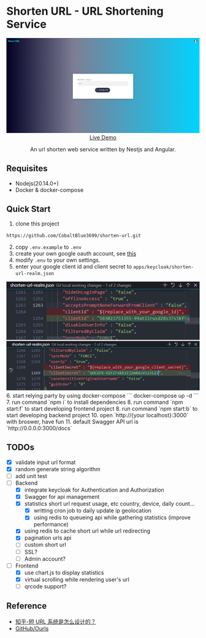 # Shorten URL - URL Shortening Service

<p align="center">
  <a href="./docs/shorturl-demo.mp4" target="_blank">
    <img src="./docs/demo.png" width="700px">
    <br>
    Live Demo
  </a>
</p>

<p align="center">An url shorten web service written by Nestjs and Angular.</p>

## Requisites
- Nodejs(20.14.0+)
- Docker & docker-compose

## Quick Start
1. clone this project
```
https://github.com/CobaltBlue3699/shorten-url.git
```
2. copy `.env.example` to `.env`  
3. create your own google oauth account, see <a href="https://developers.google.com/identity/protocols/oauth2?hl=zh-tw">this</a>  
4. modify `.env` to your own settings.  
5. enter your google client id and client secret to `apps/keycloak/shorten-url-realm.json`  
<img src="./docs/replaceid.png" />  
<img src="./docs/replacesecret.png" />  
6. start relying party by using docker-compose  
```  
docker-compose up -d  
```  
7. run command `npm i` to install dependencies  
8. run command `npm start:f` to start developing frontend project  
8. run command `npm start:b` to start developing backend project  
10. open `http://{your localhost}:3000` with broswer, have fun  
11. default Swagger API url is `http://0.0.0.0:3000/docs`  

## TODOs
- [X] validate input url format
- [X] random generate string algorithm
- [ ] add unit test
- [ ] Backend
  - [X] integrate keycloak for Authentication and Authorization
  - [X] Swagger for api management  
  - [X] statistics short url request usage, etc country, device, daily count...  
    - [X] writting cron job to daily update ip geolocation  
    - [X] using redis to queueing api while gathering statistics (improve performance)  
  - [X] using redis to cache short url while url redirecting
  - [X] pagination urls api
  - [ ] custom short url  
  - [ ] SSL?  
  - [ ] Admin account?  
- [ ] Frontend  
  - [X] use chart.js to display statistics  
  - [X] virtual scrolling while rendering user's url  
  - [ ] qrcode support?  

## Reference
- [知乎-短 URL 系统是怎么设计的？](https://www.zhihu.com/question/29270034)
- [GitHub/Ourls](https://github.com/takashiki/Ourls)
